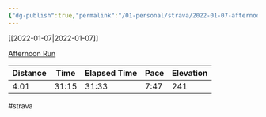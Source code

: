 ```yaml
---
{"dg-publish":true,"permalink":"/01-personal/strava/2022-01-07-afternoon-run/"}
---
```



[[2022-01-07\|2022-01-07]]

[Afternoon Run](https://www.strava.com/activities/6493614341)

| Distance | Time  | Elapsed Time | Pace | Elevation |
| -------- | ----- | ------------ | ---- | --------- |
| 4.01     | 31:15 | 31:33        | 7:47 | 241       |




#strava
